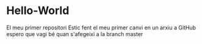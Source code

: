 # Hello-World
El meu primer repositori
Estic fent el meu primer canvi en un arxiu a GitHub espero que vagi bé quan s'afegeixi a la branch master

